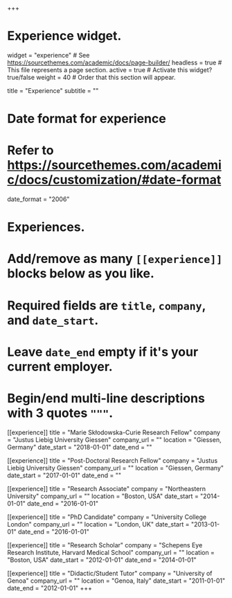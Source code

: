 +++
# Experience widget.
widget = "experience"  # See https://sourcethemes.com/academic/docs/page-builder/
headless = true  # This file represents a page section.
active = true  # Activate this widget? true/false
weight = 40  # Order that this section will appear.

title = "Experience"
subtitle = ""

# Date format for experience
#   Refer to https://sourcethemes.com/academic/docs/customization/#date-format
date_format = "2006"

# Experiences.
#   Add/remove as many `[[experience]]` blocks below as you like.
#   Required fields are `title`, `company`, and `date_start`.
#   Leave `date_end` empty if it's your current employer.
#   Begin/end multi-line descriptions with 3 quotes `"""`.
[[experience]]
  title = "Marie Skłodowska-Curie Research Fellow"
  company = "Justus Liebig University Giessen"
  company_url = ""
  location = "Giessen, Germany"
  date_start = "2018-01-01"
  date_end = ""

[[experience]]
  title = "Post-Doctoral Research Fellow"
  company = "Justus Liebig University Giessen"
  company_url = ""
  location = "Giessen, Germany"
  date_start = "2017-01-01"
  date_end = ""
  
  [[experience]]
  title = "Research Associate"
  company = "Northeastern University"
  company_url = ""
  location = "Boston, USA"
  date_start = "2014-01-01"
  date_end = "2016-01-01"
  
  [[experience]]
  title = "PhD Candidate"
  company = "University College London"
  company_url = ""
  location = "London, UK"
  date_start = "2013-01-01"
  date_end = "2016-01-01"
  
  [[experience]]
  title = "Research Scholar"
  company = "Schepens Eye Research Institute, Harvard Medical School"
  company_url = ""
  location = "Boston, USA"
  date_start = "2012-01-01"
  date_end = "2014-01-01"
  
  [[experience]]
  title = "Didactic/Student Tutor"
  company = "University of Genoa"
  company_url = ""
  location = "Genoa, Italy"
  date_start = "2011-01-01"
  date_end = "2012-01-01"
+++
